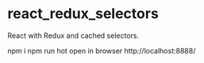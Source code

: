 # react_redux_selectors
React with Redux and cached selectors.

npm i
npm run hot
open in browser http://localhost:8888/
